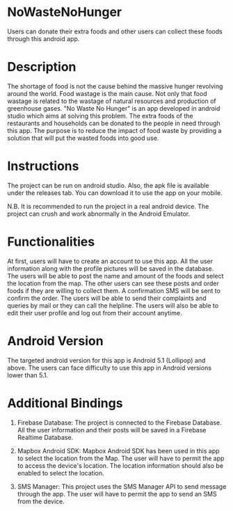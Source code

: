 # NoWasteNoHunger
Users can donate their extra foods and other users can collect these foods through this android app.

# Description
The shortage of food is not the cause behind the massive hunger revolving around the world. Food wastage is the main cause. Not only that food wastage is related to the wastage of natural resources and production of greenhouse gases. "No Waste No Hunger" is an app developed in android studio which aims at solving this problem. The extra foods of the restaurants and households can be donated to the people in need through this app. The purpose is to reduce the impact of food waste by providing a solution that will put the wasted foods into good use.

# Instructions
The project can be run on android studio. Also, the apk file is available under the releases tab. You can download it to use the app on your mobile.

N.B.    It is recommended to run the project in a real android device. The project can crush and work abnormally in the Android Emulator.

# Functionalities
At first, users will have to create an account to use this app. All the user information along with the profile pictures will be saved in the database. The users will be able to post the name and amount of the foods and select the location from the map. The other users can see these posts and order foods if they are willing to collect them. A confirmation SMS will be sent to confirm the order. The users will be able to send their complaints and queries by mail or they can call the helpline. The users will also be able to edit their user profile and log out from their account anytime.

# Android Version
The targeted android version for this app is Android 5.1 (Lollipop) and above. The users can face difficulty to use this app in Android versions lower than 5.1.

# Additional Bindings
1.  Firebase Database: The project is connected to the Firebase Database. All the user information and their posts will be saved in a Firebase Realtime Database.

2.  Mapbox Android SDK: Mapbox Android SDK has been used in this app to select the location from the Map. The user will have to permit the app to access the device's location. The location information should also be enabled to select the location.

3.  SMS Manager: This project uses the SMS Manager API to send message through the app. The user will have to permit the app to send an SMS from the device. 
